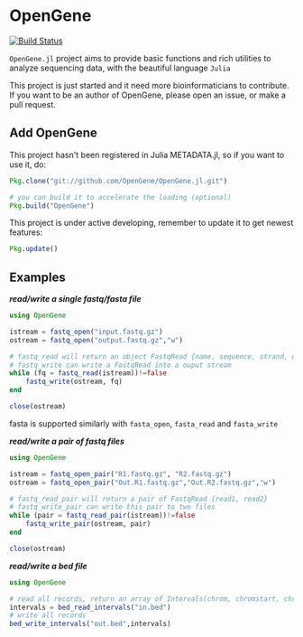 # OpenGene

[![Build Status](https://travis-ci.org/OpenGene/OpenGene.jl.svg?branch=master)](https://travis-ci.org/OpenGene/OpenGene.jl)

`OpenGene.jl` project aims to provide basic functions and rich utilities to analyze sequencing data, with the beautiful language `Julia`   

This project is just started and it need more bioinformaticians to contribute. If you want to be an author of OpenGene, please open an issue, or make a pull request.

## Add OpenGene
This project hasn't been registered in Julia METADATA.jl, so if you want to use it, do:
```julia
Pkg.clone("git://github.com/OpenGene/OpenGene.jl.git")

# you can build it to accelerate the loading (optional)
Pkg.build("OpenGene")
```

This project is under active developing, remember to update it to get newest features:
```julia
Pkg.update()
```
## Examples
***read/write a single fastq/fasta file***
```julia
using OpenGene

istream = fastq_open("input.fastq.gz")
ostream = fastq_open("output.fastq.gz","w")

# fastq_read will return an object FastqRead {name, sequence, strand, quality}
# fastq_write can write a FastqRead into a ouput stream
while (fq = fastq_read(istream))!=false
    fastq_write(ostream, fq)
end

close(ostream)
```
fasta is supported similarly with `fasta_open`, `fasta_read` and `fasta_write`   

***read/write a pair of fastq files***
```julia
using OpenGene

istream = fastq_open_pair("R1.fastq.gz", "R2.fastq.gz")
ostream = fastq_open_pair("Out.R1.fastq.gz","Out.R2.fastq.gz","w")

# fastq_read_pair will return a pair of FastqRead {read1, read2}
# fastq_write_pair can write this pair to two files
while (pair = fastq_read_pair(istream))!=false
    fastq_write_pair(ostream, pair)
end

close(ostream)
```

***read/write a bed file***
```julia
using OpenGene

# read all records, return an array of Intervals(chrom, chromstart, chromend)
intervals = bed_read_intervals("in.bed")
# write all records
bed_write_intervals("out.bed",intervals)
```

